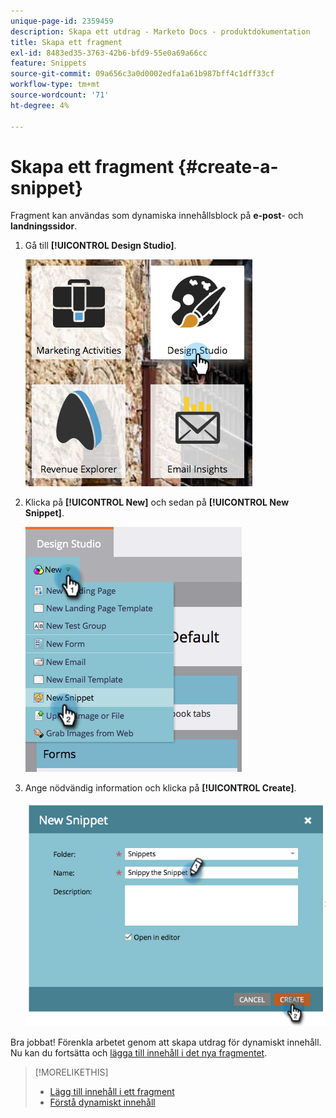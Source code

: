 ```yaml
---
unique-page-id: 2359459
description: Skapa ett utdrag - Marketo Docs - produktdokumentation
title: Skapa ett fragment
exl-id: 8483ed35-3763-42b6-bfd9-55e0a69a66cc
feature: Snippets
source-git-commit: 09a656c3a0d0002edfa1a61b987bff4c1dff33cf
workflow-type: tm+mt
source-wordcount: '71'
ht-degree: 4%

---
```


# Skapa ett fragment {#create-a-snippet}

Fragment kan användas som dynamiska innehållsblock på **e-post**- och **landningssidor**.

1. Gå till **[!UICONTROL Design Studio]**.

   ![](assets/designstudio.png)

1. Klicka på **[!UICONTROL New]** och sedan på **[!UICONTROL New Snippet]**.

   ![](assets/image2014-9-16-8-50-4.png)

1. Ange nödvändig information och klicka på **[!UICONTROL Create]**.

   ![](assets/image2014-9-16-8-3a50-3a14.png)

Bra jobbat! Förenkla arbetet genom att skapa utdrag för dynamiskt innehåll. Nu kan du fortsätta och [lägga till innehåll i det nya fragmentet](/help/marketo/product-docs/personalization/segmentation-and-snippets/snippets/add-content-to-a-snippet.md).

>[!MORELIKETHIS]
>
>* [Lägg till innehåll i ett fragment](/help/marketo/product-docs/personalization/segmentation-and-snippets/snippets/add-content-to-a-snippet.md)
>* [Förstå dynamiskt innehåll](/help/marketo/product-docs/personalization/segmentation-and-snippets/segmentation/understanding-dynamic-content.md)
